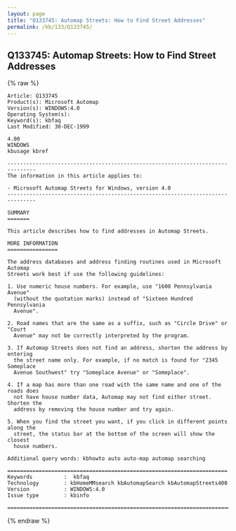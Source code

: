 ```yaml
---
layout: page
title: "Q133745: Automap Streets: How to Find Street Addresses"
permalink: /kb/133/Q133745/
---
```


## Q133745: Automap Streets: How to Find Street Addresses

{% raw %}

	Article: Q133745
	Product(s): Microsoft Automap
	Version(s): WINDOWS:4.0
	Operating System(s): 
	Keyword(s): kbfaq
	Last Modified: 30-DEC-1999
	
	4.00
	WINDOWS
	kbusage kbref
	
	-------------------------------------------------------------------------------
	The information in this article applies to:
	
	- Microsoft Automap Streets for Windows, version 4.0 
	-------------------------------------------------------------------------------
	
	SUMMARY
	=======
	
	This article describes how to find addresses in Automap Streets.
	
	MORE INFORMATION
	================
	
	The address databases and address finding routines used in Microsoft Automap
	Streets work best if use the following guidelines:
	
	1. Use numeric house numbers. For example, use "1600 Pennsylvania Avenue"
	  (without the quotation marks) instead of "Sixteen Hundred Pennsylvania
	  Avenue".
	
	2. Road names that are the same as a suffix, such as "Circle Drive" or "Court
	  Avenue" may not be correctly interpreted by the program.
	
	3. If Automap Streets does not find an address, shorten the address by entering
	  the street name only. For example, if no match is found for "2345 Someplace
	  Avenue Southwest" try "Someplace Avenue" or "Someplace".
	
	4. If a map has more than one road with the same name and one of the roads does
	  not have house number data, Automap may not find either street. Shorten the
	  address by removing the house number and try again.
	
	5. When you find the street you want, if you click in different points along the
	  street, the status bar at the bottom of the screen will show the closest
	  house numbers.
	
	Additional query words: kbhowto auto auto-map automap searching
	
	======================================================================
	Keywords          :  kbfaq
	Technology        : kbHomeMMsearch kbAutomapSearch kbAutomapStreets400
	Version           : WINDOWS:4.0
	Issue type        : kbinfo
	
	=============================================================================
	

{% endraw %}
